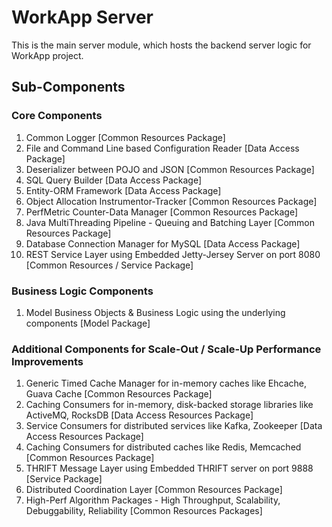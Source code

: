 # WorkApp Server

This is the main server module, which hosts the backend server logic for WorkApp project. 

## Sub-Components

### Core Components

  1. Common Logger [Common Resources Package]
  2. File and Command Line based Configuration Reader [Data Access Package]
  3. Deserializer between POJO and JSON [Common Resources Package]
  4. SQL Query Builder [Data Access Package]
  5. Entity-ORM Framework  [Data Access Package]  
  6. Object Allocation Instrumentor-Tracker [Common Resources Package]
  7. PerfMetric Counter-Data Manager [Common Resources Package]  
  8. Java MultiThreading Pipeline - Queuing and Batching Layer [Common Resources Package]
  9. Database Connection Manager for MySQL [Data Access Package]
  10. REST Service Layer using Embedded Jetty-Jersey Server on port 8080 [Common Resources / Service Package]

### Business Logic Components

  1. Model Business Objects & Business Logic using the underlying components [Model Package]

### Additional Components for Scale-Out / Scale-Up Performance Improvements

  1. Generic Timed Cache Manager for in-memory caches like Ehcache, Guava Cache [Common Resources Package]
  2. Caching Consumers for in-memory, disk-backed storage libraries like ActiveMQ, RocksDB [Data Access Resources Package]
  3. Service Consumers for distributed services like Kafka, Zookeeper [Data Access Resources Package]  
  4. Caching Consumers for distributed caches like Redis, Memcached [Common Resources Package]  
  5. THRIFT Message Layer using Embedded THRIFT server on port 9888 [Service Package] 
  6. Distributed Coordination Layer [Common Resources Package]
  7. High-Perf Algorithm Packages - High Throughput, Scalability, Debuggability, Reliability [Common Resources Packages]
